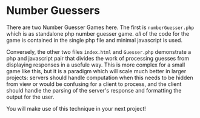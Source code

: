 # Number Guessers

There are two Number Guesser Games here. The first is `numberGuesser.php` which is
as standalone php number guesser game. _all_ of the code for the game is contained
in the single php file and minimal javascript is used.

Conversely, the other two files `index.html` and `Guesser.php` demonstrate a php and
javascript pair that divides the work of processing guesses from displaying responses
in a usefule way. This is more complex for a small game like this, but it is a
paradigm which will scale much better in larger projects: servers should handle
computation when this needs to be hidden from view or would be confusing for a client
to process, and the client should handle the parsing of the server's response and
formatting the output for the user.

You will make use of this technique in your next project!
